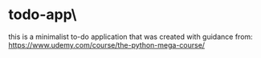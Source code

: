 # todo-app\
this is a minimalist to-do application that was created with guidance from:\
https://www.udemy.com/course/the-python-mega-course/
